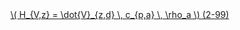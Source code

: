 <a href="/eco2_guide_center/1.%20ECO2%20Logic%20Guide/Hee1_Equation_List.html" class="equation-link" target="_blank" rel="noopener noreferrer">
  \( H_{V,z} = \dot{V}_{z,d} \, c_{p,a} \, \rho_a \) <span class="eq-number">(2-99)</span>
</a>
